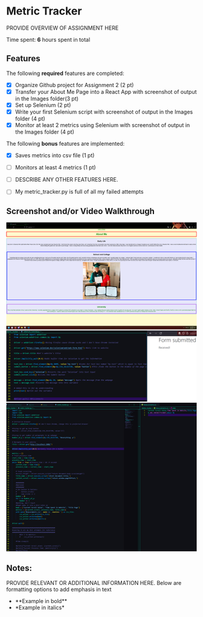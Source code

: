# Metric Tracker

PROVIDE OVERVIEW OF ASSIGNMENT HERE

Time spent: **6** hours spent in total

## Features

The following **required** features are completed:

- [X] Organize Github project for Assignment 2 (2 pt)
- [X] Transfer your About Me Page into a React App with screenshot of output in the Images folder(3 pt)
- [X] Set up Selenium (2 pt)
- [X] Write your first Selenium script with screenshot of output in the Images folder (4 pt)
- [X] Monitor at least 2 metrics using Selenium with screenshot of output in the Images folder (4 pt)

The following **bonus** features are implemented:

- [X] Saves metrics into csv file (1 pt)
- [ ] Monitors at least 4 metrics (1 pt)
- [ ] DESCRIBE ANY OTHER FEATURES HERE.

      
- [ ] My metric_tracker.py is full of all my failed attempts
      
## Screenshot and/or Video Walkthrough

<img src="Images/About_Me_on_React.png" title='React Image' width='' alt='React Image output' />
<img src="Images/selenium_tutorial.png" title='Selenium Tutorial' width='' alt='Selenium Tutorial output' />
<img src="Images/metric_tracker_output.png" title='Metric Tracker' width='' alt='Metric Tracker output' />



## Notes:
PROVIDE RELEVANT OR ADDITIONAL INFORMATION HERE. Below are formatting options to add emphasis in text
<ul>
  <li>**Example in bold**</li>
  <li>*Example in italics*</li>
</ul>
